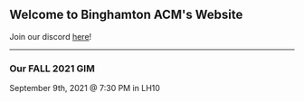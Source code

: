 ## Welcome to Binghamton ACM's Website

Join our discord [here](https://discord.gg/XqjAkF63br)!

-----

### Our FALL 2021 GIM
September 9th, 2021 @ 7:30 PM in LH10

